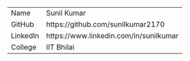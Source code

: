 <table>
  <tr>
    <td>Name</td>
    <td>Sunil Kumar</td>
  </tr>
  <tr>
    <td>GitHub</td>
    <td>https://github.com/sunilkumar2170</td>
  </tr>
  <tr>
    <td>LinkedIn</td>
    <td>https://www.linkedin.com/in/sunilkumar</td>
  </tr>
  <tr>
    <td>College</td>
    <td>IIT Bhilai</td>
  </tr>
</table>
